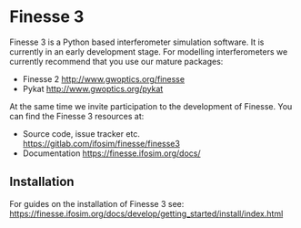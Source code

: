 # Finesse 3

Finesse 3 is a Python based interferometer simulation software. It is currently in an early
development stage. For modelling interferometers we currently recommend that you use our mature packages:
* Finesse 2 http://www.gwoptics.org/finesse
* Pykat http://www.gwoptics.org/pykat

At the same time we invite participation to the development of Finesse. You can find the Finesse 3 resources at:
* Source code, issue tracker etc. https://gitlab.com/ifosim/finesse/finesse3
* Documentation https://finesse.ifosim.org/docs/

## Installation

For guides on the installation of Finesse 3 see: https://finesse.ifosim.org/docs/develop/getting_started/install/index.html
